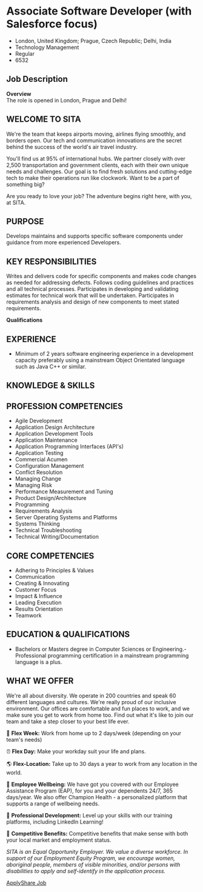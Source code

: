 # Associate Software Developer (with Salesforce focus)

- London, United Kingdom; Prague, Czech Republic; Delhi, India
- Technology Management
- Regular
- 6532

## Job Description

**Overview**  
The role is opened in London, Prague and Delhi!

## WELCOME TO SITA

We're the team that keeps airports moving, airlines flying smoothly, and borders open. Our tech and communication innovations are the secret behind the success of the world's air travel industry.

You'll find us at 95% of international hubs. We partner closely with over 2,500 transportation and government clients, each with their own unique needs and challenges. Our goal is to find fresh solutions and cutting-edge tech to make their operations run like clockwork. Want to be a part of something big?

Are you ready to love your job? The adventure begins right here, with you, at SITA.

## PURPOSE

Develops maintains and supports specific software components under guidance from more experienced Developers.

## KEY RESPONSIBILITIES

Writes and delivers code for specific components and makes code changes as needed for addressing defects. Follows coding guidelines and practices and all technical processes. Participates in developing and validating estimates for technical work that will be undertaken. Participates in requirements analysis and design of new components to meet stated requirements.

  
**Qualifications**  
  

## EXPERIENCE

- Minimum of 2 years software engineering experience in a development capacity preferably using a mainstream Object Orientated language such as Java C++ or similar.

## KNOWLEDGE & SKILLS

## PROFESSION COMPETENCIES

- Agile Development
- Application Design Architecture
- Application Development Tools
- Application Maintenance
- Application Programming Interfaces (API's)
- Application Testing
- Commercial Acumen
- Configuration Management
- Conflict Resolution
- Managing Change
- Managing Risk
- Performance Measurement and Tuning
- Product Design/Architecture
- Programming
- Requirements Analysis
- Server Operating Systems and Platforms
- Systems Thinking
- Technical Troubleshooting
- Technical Writing/Documentation

## CORE COMPETENCIES

- Adhering to Principles & Values
- Communication
- Creating & Innovating
- Customer Focus
- Impact & Influence
- Leading Execution
- Results Orientation
- Teamwork

## EDUCATION & QUALIFICATIONS

- Bachelors or Masters degree in Computer Sciences or Engineering.- Professional programming certification in a mainstream programming language is a plus.

## WHAT WE OFFER

We're all about diversity. We operate in 200 countries and speak 60 different languages and cultures. We're really proud of our inclusive environment. Our offices are comfortable and fun places to work, and we make sure you get to work from home too. Find out what it's like to join our team and take a step closer to your best life ever.

🏡 **Flex Week:** Work from home up to 2 days/week (depending on your team's needs)

⏰ **Flex Day:** Make your workday suit your life and plans.

🌎 **Flex-Location:** Take up to 30 days a year to work from any location in the world.

🌿 **Employee Wellbeing:** We have got you covered with our Employee Assistance Program (EAP), for you and your dependents 24/7, 365 days/year. We also offer Champion Health - a personalized platform that supports a range of wellbeing needs.

🚀 **Professional Development:** Level up your skills with our training platforms, including LinkedIn Learning!

🙌 **Competitive Benefits:** Competitive benefits that make sense with both your local market and employment status.

_SITA is an Equal Opportunity Employer. We value a diverse workforce. In support of our Employment Equity Program, we encourage women, aboriginal people, members of visible minorities, and/or persons with disabilities to apply and self-identify in the application process._

[Apply](https://careers-sita.icims.com/jobs/6532/login)[Share Job](https://careers-sita.icims.com/jobs/6532/referral)